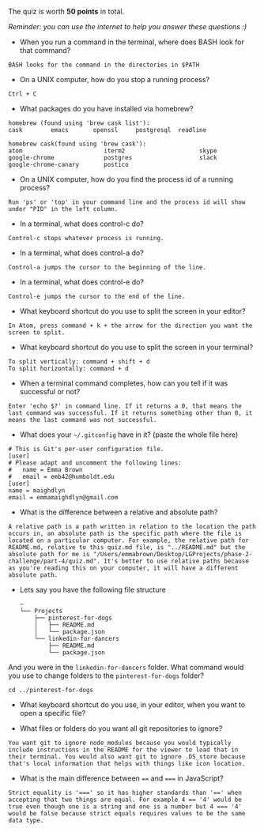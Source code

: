The quiz is worth __50 points__ in total.

_Reminder: you can use the internet to help you answer these questions :)_

- When you run a command in the terminal, where does BASH look for that command?

```
BASH looks for the command in the directories in $PATH
```

- On a UNIX computer, how do you stop a running process?

```
Ctrl + C
```

- What packages do you have installed via homebrew?

```
homebrew (found using 'brew cask list'):
cask		emacs		openssl		postgresql	readline

homebrew cask(found using 'brew cask'):
atom                       iterm2                     skype
google-chrome              postgres                   slack
google-chrome-canary       postico

```

- On a UNIX computer, how do you find the process id of a running process?

```
Run 'ps' or 'top' in your command line and the process id will show under "PID" in the left column.
```

- In a terminal, what does control-c do?

```
Control-c stops whatever process is running.
```

- In a terminal, what does control-a do?

```
Control-a jumps the cursor to the beginning of the line.
```

- In a terminal, what does control-e do?

```
Control-e jumps the cursor to the end of the line.
```

- What keyboard shortcut do you use to split the screen in your editor?

```
In Atom, press command + k + the arrow for the direction you want the screen to split.
```

- What keyboard shortcut do you use to split the screen in your terminal?

```
To split vertically: command + shift + d
To split horizontally: command + d
```

- When a terminal command completes, how can you tell if it was successful or not?

```
Enter 'echo $?' in command line. If it returns a 0, that means the last command was successful. If it returns something other than 0, it means the last command was not successful.
```

- What does your `~/.gitconfig` have in it? (paste the whole file here)

```
# This is Git's per-user configuration file.
[user]
# Please adapt and uncomment the following lines:
#	name = Emma Brown
#	email = emb42@humboldt.edu
[user]
name = maighdlyn
email = emmamaighdlyn@gmail.com
```

- What is the difference between a relative and absolute path?

```
A relative path is a path written in relation to the location the path occurs in, an absolute path is the specific path where the file is located on a particular computer. For example, the relative path for README.md, relative to this quiz.md file, is "../README.md" but the absolute path for me is "/Users/emmabrown/Desktop/LGProjects/phase-2-challenge/part-4/quiz.md". It's better to use relative paths because as you're reading this on your computer, it will have a different absolute path.
```

- Lets say you have the following file structure

  ```
  ~
  └── Projects
      ├── pinterest-for-dogs
      │   ├── README.md
      │   └── package.json
      └── linkedin-for-dancers
          ├── README.md
          └── package.json
  ```

And you were in the `linkedin-for-dancers` folder. What command would you use to change folders to the `pinterest-for-dogs` folder?

```
cd ../pinterest-for-dogs
```

- What keyboard shortcut do you use, in your editor, when you want to open a specific file?
<!-- Still need to answer!!! -->

- What files or folders do you want all git repositories to ignore?

```
You want git to ignore node_modules because you would typically include instructions in the README for the viewer to load that in their terminal. You would also want git to ignore .DS_store because that's local information that helps with things like icon location.
```

- What is the main difference between `==` and `===` in JavaScript?

```
Strict equality is '===' so it has higher standards than '==' when accepting that two things are equal. For example 4 == '4' would be true even though one is a string and one is a number but 4 === '4' would be false because strict equals requires values to be the same data type.
```
